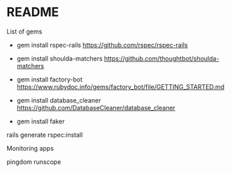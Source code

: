 # README

List of gems
- gem install rspec-rails
https://github.com/rspec/rspec-rails


- gem install shoulda-matchers
https://github.com/thoughtbot/shoulda-matchers

- gem install factory-bot
https://www.rubydoc.info/gems/factory_bot/file/GETTING_STARTED.md

- gem install database_cleaner
https://github.com/DatabaseCleaner/database_cleaner

- gem install faker

rails generate rspec:install

Monitoring apps

pingdom
runscope